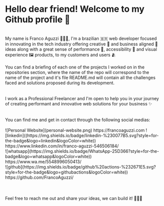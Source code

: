 # Hello dear friend! Welcome to my Github profile 👋
<br>
My name is Franco Aguzzi 👨🏼‍💻, I'm a brazilian 🇧🇷 web developer focused in innovating in the tech industry offering creative 🎨 and business aligned 🏤 ideas along with a great sense of performance 🚀, accessibility 🦾 and visual experience 🖼 products, to my customers and users 🫂
<br>
<br>
You can find a briefing of each one of the projects I worked on in the repositories section, where the name of the repo will correspond to the name of the project and it's file README.md will contain all the challenges faced and solutions proposed during its development.
<br>
<br>
<br>
I work as a Professional Freelancer and I'm open to help you in your journey of creating performant and innovative web solutions for your business ✨ 
<br>
<br>
<br>
You can find me and get in contact through the following social medias:
<br>
<br>
![Personal Website](personal-website.png) https://francoaguzzi.com
![linkedin]((https://img.shields.io/badge/linkedin-%230077B5.svg?style=for-the-badge&logo=linkedin&logoColor=white)) https://www.linkedin.com/in/franco-aguzzi-546506184/ <br>
![whatsapp](https://img.shields.io/badge/WhatsApp-25D366?style=for-the-badge&logo=whatsapp&logoColor=white)) https://www.wa.me/5548996050413/ <br>
![github](https://img.shields.io/badge/github%20actions-%232671E5.svg?style=for-the-badge&logo=githubactions&logoColor=white)) https://github.com/FrancoAguzzi/ <br>
<br>
<br>
<br>
Feel free to reach me out and share your ideas, we can build it! ✋🏼😉
